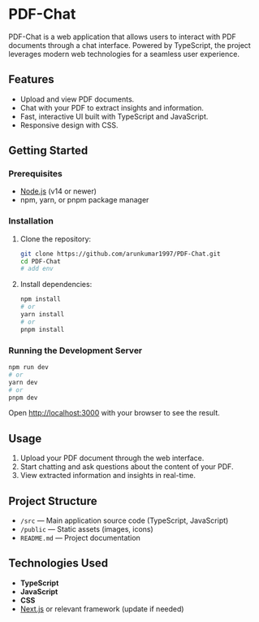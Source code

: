 # PDF-Chat

PDF-Chat is a web application that allows users to interact with PDF documents through a chat interface. Powered by TypeScript, the project leverages modern web technologies for a seamless user experience.

## Features

- Upload and view PDF documents.
- Chat with your PDF to extract insights and information.
- Fast, interactive UI built with TypeScript and JavaScript.
- Responsive design with CSS.

## Getting Started

### Prerequisites

- [Node.js](https://nodejs.org/) (v14 or newer)
- npm, yarn, or pnpm package manager

### Installation

1. Clone the repository:
   ```bash
   git clone https://github.com/arunkumar1997/PDF-Chat.git
   cd PDF-Chat
   # add env
   ```

2. Install dependencies:
   ```bash
   npm install
   # or
   yarn install
   # or
   pnpm install
   ```

### Running the Development Server

```bash
npm run dev
# or
yarn dev
# or
pnpm dev
```

Open [http://localhost:3000](http://localhost:3000) with your browser to see the result.

## Usage

1. Upload your PDF document through the web interface.
2. Start chatting and ask questions about the content of your PDF.
3. View extracted information and insights in real-time.

## Project Structure

- `/src` — Main application source code (TypeScript, JavaScript)
- `/public` — Static assets (images, icons)
- `README.md` — Project documentation

## Technologies Used

- **TypeScript**
- **JavaScript**
- **CSS**
- [Next.js](https://nextjs.org/) or relevant framework (update if needed)

